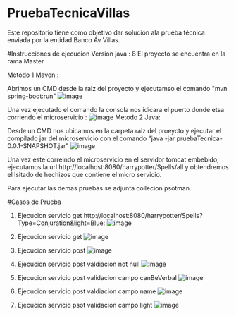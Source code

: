 # PruebaTecnicaVillas
Este repositorio tiene como objetivo dar solución ala prueba técnica enviada por la entidad Banco Av Villas.


#Instrucciones de ejecucion 
Version java : 8
El proyecto se encuentra en la rama Master

 Metodo 1 Maven : 
 
 Abrimos un CMD desde la raiz del proyecto y ejecutamso el comando "mvn spring-boot:run"
 ![image](https://user-images.githubusercontent.com/36553982/210017873-18873ffe-b99e-4d43-80d8-c8551cdd4a57.png)

 
 Una vez ejecutado el comando la consola nos idicara el puerto donde etsa corriendo el microservicio :
 ![image](https://user-images.githubusercontent.com/36553982/210017960-c5804eee-a4c1-4288-a8a1-60758e7e0e4f.png)
 Metodo 2 Java:
 
 Desde un CMD nos ubicamos en la carpeta raiz del proeycto y ejecutar el compilado jar del microservicio con el comando "java -jar pruebaTecnica-0.0.1-SNAPSHOT.jar"
 ![image](https://user-images.githubusercontent.com/36553982/210018259-6998e063-6e70-4834-ae21-5c43fe76bb17.png)
 
 Una vez este correindo el microservicio en el servidor tomcat embebido, ejecutamos la url http://localhost:8080/harrypotter/Spells/all y obtendremos el lsitado de   hechizos que contiene el micro servicio.
 
 Para ejecutar las demas pruebas se adjunta collecion psotman.
 
 #Casos de Prueba
 1. Ejecucion servicio get http://localhost:8080/harrypotter/Spells?Type=Conjuration&light=Blue:
 ![image](https://user-images.githubusercontent.com/36553982/210019351-9a4e9179-2dd4-4bd9-a443-50fda478e72b.png)

 2. Ejecucion servicio get 
 ![image](https://user-images.githubusercontent.com/36553982/210019388-771dfcab-8a44-4dfc-bfd3-1431d294199e.png)

 5. Ejecucion servicio post
 ![image](https://user-images.githubusercontent.com/36553982/210019452-d486a180-69c1-4bd0-8562-61e0f83502ba.png)

 7. Ejecucion servicio post valdiacion not null
 ![image](https://user-images.githubusercontent.com/36553982/210019422-5cfb8e3c-d5ca-4297-b364-4092587345d7.png)

 9. Ejecucion servicio post validacion campo canBeVerbal
 ![image](https://user-images.githubusercontent.com/36553982/210019472-d6312bfa-3406-4f25-8180-922eabd82494.png)

 11. Ejecucion servicio post valdiacion campo name
 ![image](https://user-images.githubusercontent.com/36553982/210019520-51816a98-2c20-47bd-866f-27ea58449240.png)

 13. Ejecucion servicio psot validacion campo light
 ![image](https://user-images.githubusercontent.com/36553982/210019551-72561856-c331-4d27-99c4-d992e8e7f9dd.png)


 
 
